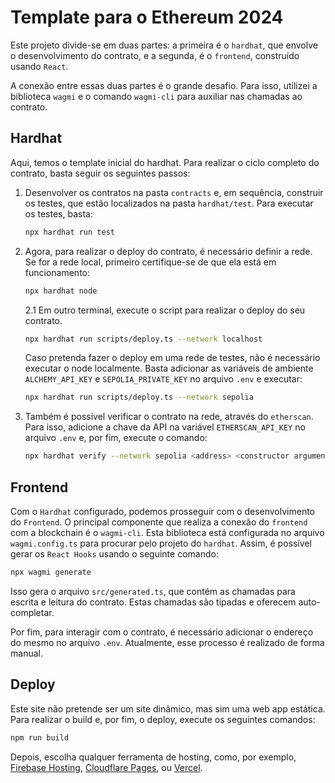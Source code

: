 # Template para o Ethereum 2024

Este projeto divide-se em duas partes: a primeira é o `hardhat`, que envolve o desenvolvimento do contrato, e a segunda, é o `frontend`, construído usando `React`.

A conexão entre essas duas partes é o grande desafio. Para isso, utilizei a biblioteca `wagmi` e o comando `wagmi-cli` para auxiliar nas chamadas ao contrato.

## Hardhat

Aqui, temos o template inicial do hardhat. Para realizar o ciclo completo do contrato, basta seguir os seguintes passos:

1. Desenvolver os contratos na pasta `contracts` e, em sequência, construir os testes, que estão localizados na pasta `hardhat/test`. Para executar os testes, basta:

   ```bash
   npx hardhat run test
   ```

2. Agora, para realizar o deploy do contrato, é necessário definir a rede. Se for a rede local, primeiro certifique-se de que ela está em funcionamento:

   ```bash
   npx hardhat node
   ```

   2.1 Em outro terminal, execute o script para realizar o deploy do seu contrato.

   ```bash
   npx hardhat run scripts/deploy.ts --network localhost
   ```

   Caso pretenda fazer o deploy em uma rede de testes, não é necessário executar o node localmente. Basta adicionar as variáveis de ambiente `ALCHEMY_API_KEY` e `SEPOLIA_PRIVATE_KEY` no arquivo `.env` e executar:

   ```bash
   npx hardhat run scripts/deploy.ts --network sepolia
   ```

3. Também é possível verificar o contrato na rede, através do `etherscan`. Para isso, adicione a chave da API na variável `ETHERSCAN_API_KEY` no arquivo `.env` e, por fim, execute o comando:

   ```bash
   npx hardhat verify --network sepolia <address> <constructor arguments>
   ```

## Frontend

Com o `Hardhat` configurado, podemos prosseguir com o desenvolvimento do `Frontend`. O principal componente que realiza a conexão do `frontend` com a blockchain é o `wagmi-cli`. Esta biblioteca está configurada no arquivo `wagmi.config.ts` para procurar pelo projeto do `hardhat`. Assim, é possível gerar os `React Hooks` usando o seguinte comando:

```bash
npx wagmi generate
```

Isso gera o arquivo `src/generated.ts`, que contém as chamadas para escrita e leitura do contrato. Estas chamadas são tipadas e oferecem auto-completar.

Por fim, para interagir com o contrato, é necessário adicionar o endereço do mesmo no arquivo `.env`. Atualmente, esse processo é realizado de forma manual.

## Deploy

Este site não pretende ser um site dinâmico, mas sim uma web app estática. Para realizar o build e, por fim, o deploy, execute os seguintes comandos:

```bash
npm run build
```

Depois, escolha qualquer ferramenta de hosting, como, por exemplo, [Firebase Hosting](https://firebase.google.com/docs/hosting), [Cloudflare Pages](https://pages.cloudflare.com/), ou [Vercel](https://vercel.com).
